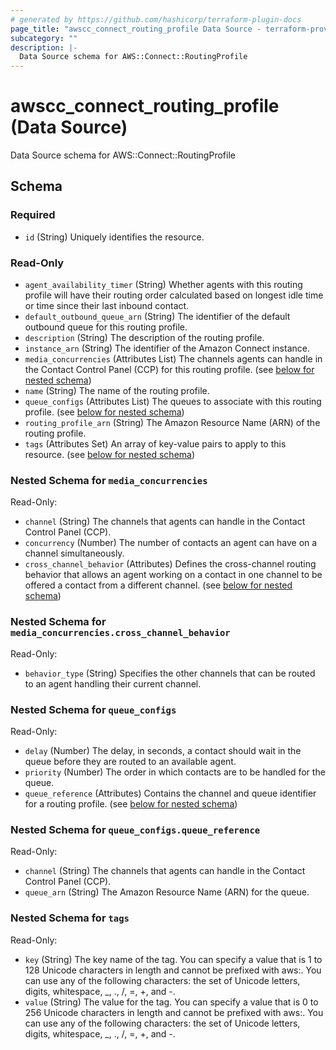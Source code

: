 ```yaml
---
# generated by https://github.com/hashicorp/terraform-plugin-docs
page_title: "awscc_connect_routing_profile Data Source - terraform-provider-awscc"
subcategory: ""
description: |-
  Data Source schema for AWS::Connect::RoutingProfile
---
```


# awscc_connect_routing_profile (Data Source)

Data Source schema for AWS::Connect::RoutingProfile



<!-- schema generated by tfplugindocs -->
## Schema

### Required

- `id` (String) Uniquely identifies the resource.

### Read-Only

- `agent_availability_timer` (String) Whether agents with this routing profile will have their routing order calculated based on longest idle time or time since their last inbound contact.
- `default_outbound_queue_arn` (String) The identifier of the default outbound queue for this routing profile.
- `description` (String) The description of the routing profile.
- `instance_arn` (String) The identifier of the Amazon Connect instance.
- `media_concurrencies` (Attributes List) The channels agents can handle in the Contact Control Panel (CCP) for this routing profile. (see [below for nested schema](#nestedatt--media_concurrencies))
- `name` (String) The name of the routing profile.
- `queue_configs` (Attributes List) The queues to associate with this routing profile. (see [below for nested schema](#nestedatt--queue_configs))
- `routing_profile_arn` (String) The Amazon Resource Name (ARN) of the routing profile.
- `tags` (Attributes Set) An array of key-value pairs to apply to this resource. (see [below for nested schema](#nestedatt--tags))

<a id="nestedatt--media_concurrencies"></a>
### Nested Schema for `media_concurrencies`

Read-Only:

- `channel` (String) The channels that agents can handle in the Contact Control Panel (CCP).
- `concurrency` (Number) The number of contacts an agent can have on a channel simultaneously.
- `cross_channel_behavior` (Attributes) Defines the cross-channel routing behavior that allows an agent working on a contact in one channel to be offered a contact from a different channel. (see [below for nested schema](#nestedatt--media_concurrencies--cross_channel_behavior))

<a id="nestedatt--media_concurrencies--cross_channel_behavior"></a>
### Nested Schema for `media_concurrencies.cross_channel_behavior`

Read-Only:

- `behavior_type` (String) Specifies the other channels that can be routed to an agent handling their current channel.



<a id="nestedatt--queue_configs"></a>
### Nested Schema for `queue_configs`

Read-Only:

- `delay` (Number) The delay, in seconds, a contact should wait in the queue before they are routed to an available agent.
- `priority` (Number) The order in which contacts are to be handled for the queue.
- `queue_reference` (Attributes) Contains the channel and queue identifier for a routing profile. (see [below for nested schema](#nestedatt--queue_configs--queue_reference))

<a id="nestedatt--queue_configs--queue_reference"></a>
### Nested Schema for `queue_configs.queue_reference`

Read-Only:

- `channel` (String) The channels that agents can handle in the Contact Control Panel (CCP).
- `queue_arn` (String) The Amazon Resource Name (ARN) for the queue.



<a id="nestedatt--tags"></a>
### Nested Schema for `tags`

Read-Only:

- `key` (String) The key name of the tag. You can specify a value that is 1 to 128 Unicode characters in length and cannot be prefixed with aws:. You can use any of the following characters: the set of Unicode letters, digits, whitespace, _, ., /, =, +, and -.
- `value` (String) The value for the tag. You can specify a value that is 0 to 256 Unicode characters in length and cannot be prefixed with aws:. You can use any of the following characters: the set of Unicode letters, digits, whitespace, _, ., /, =, +, and -.
